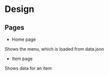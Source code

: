 # Design

## Pages

- Home page

Shows the menu, which is loaded from data.json

- Item page

Shows data for an item